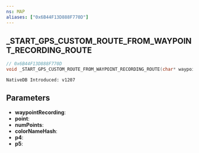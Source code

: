 ```yaml
---
ns: MAP
aliases: ["0x6B44F13D888F770D"]
---
```

## _START_GPS_CUSTOM_ROUTE_FROM_WAYPOINT_RECORDING_ROUTE

```c
// 0x6B44F13D888F770D
void _START_GPS_CUSTOM_ROUTE_FROM_WAYPOINT_RECORDING_ROUTE(char* waypointRecording, int point, int numPoints, Hash colorNameHash, BOOL p4, BOOL p5);
```

```
NativeDB Introduced: v1207
```

## Parameters
* **waypointRecording**:
* **point**:
* **numPoints**:
* **colorNameHash**:
* **p4**:
* **p5**:
